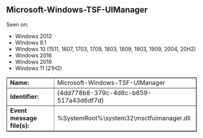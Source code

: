 ## Microsoft-Windows-TSF-UIManager

Seen on:
* Windows 2012
* Windows 8.1
* Windows 10 (1511, 1607, 1703, 1709, 1803, 1809, 1903, 1909, 2004, 20H2)
* Windows 2016
* Windows 2019
* Windows 11 (21H2)

<table border="1" class="docutils">
  <tbody>
    <tr>
      <td><b>Name:</b></td>
      <td>Microsoft-Windows-TSF-UIManager</td>
    </tr>
    <tr>
      <td><b>Identifier:</b></td>
      <td>{4dd778b8-379c-4d8c-b659-517a43d6df7d}</td>
    </tr>
    <tr>
      <td><b>Event message file(s):</b></td>
      <td>%SystemRoot%\system32\msctfuimanager.dll</td>
    </tr>
  </tbody>
</table>

&nbsp;

